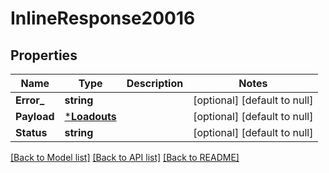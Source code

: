 # InlineResponse20016

## Properties
Name | Type | Description | Notes
------------ | ------------- | ------------- | -------------
**Error_** | **string** |  | [optional] [default to null]
**Payload** | [***Loadouts**](Loadouts.md) |  | [optional] [default to null]
**Status** | **string** |  | [optional] [default to null]

[[Back to Model list]](../README.md#documentation-for-models) [[Back to API list]](../README.md#documentation-for-api-endpoints) [[Back to README]](../README.md)

